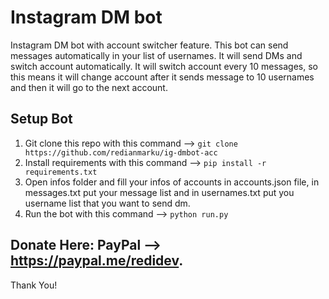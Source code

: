 # Instagram DM bot

Instagram DM bot with account switcher feature. This bot can send messages automatically in your list of usernames.
It will send DMs and switch account automatically. It will switch account every 10 messages, so this means it will
change account after it sends message to 10 usernames and then it will go to the next account.

## Setup Bot

1.  Git clone this repo with this command --> `git clone https://github.com/redianmarku/ig-dmbot-acc`
2.  Install requirements with this command --> `pip install -r requirements.txt`
3.  Open infos folder and fill your infos of accounts in accounts.json file, in messages.txt put your message list and
    in usernames.txt put you username list that you want to send dm.
4.  Run the bot with this command --> `python run.py`

## Donate Here: PayPal --> https://paypal.me/redidev.

Thank You!
